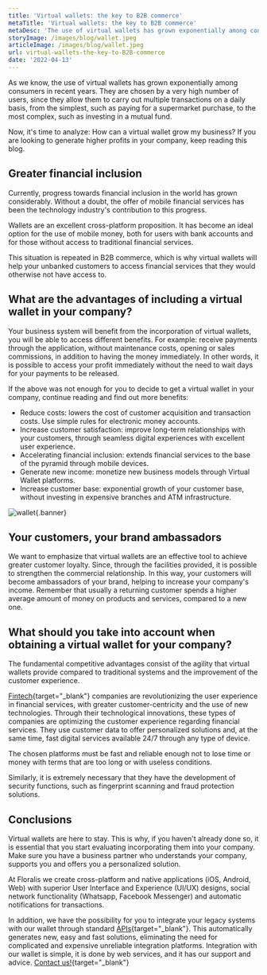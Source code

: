 ```yaml
---
title: 'Virtual wallets: the key to B2B commerce'
metaTitle: 'Virtual wallets: the key to B2B commerce'
metaDesc: 'The use of virtual wallets has grown exponentially among consumers. They allow multiple transactions from the cell phone.'
storyImage: /images/blog/wallet.jpeg
articleImage: /images/blog/wallet.jpeg
url: virtual-wallets-the-key-to-B2B-commerce
date: '2022-04-13'
---
```


As we know, the use of virtual wallets has grown exponentially among consumers in recent years. They are chosen by a very high number of users, since they allow them to carry out multiple transactions on a daily basis, from the simplest, such as paying for a supermarket purchase, to the most complex, such as investing in a mutual fund.

Now, it's time to analyze: How can a virtual wallet grow my business? If you are looking to generate higher profits in your company, keep reading this blog.

## Greater financial inclusion

Currently, progress towards financial inclusion in the world has grown considerably. Without a doubt, the offer of mobile financial services has been the technology industry's contribution to this progress.

Wallets are an excellent cross-platform proposition. It has become an ideal option for the use of mobile money, both for users with bank accounts and for those without access to traditional financial services.

This situation is repeated in B2B commerce, which is why virtual wallets will help your unbanked customers to access financial services that they would otherwise not have access to.

## What are the advantages of including a virtual wallet in your company?

Your business system will benefit from the incorporation of virtual wallets, you will be able to access different benefits. For example: receive payments through the application, without maintenance costs, opening or sales commissions, in addition to having the money immediately. In other words, it is possible to access your profit immediately without the need to wait days for your payments to be released.

If the above was not enough for you to decide to get a virtual wallet in your company, continue reading and find out more benefits:

- Reduce costs: lowers the cost of customer acquisition and transaction costs. Use simple rules for electronic money accounts.
- Increase customer satisfaction: improve long-term relationships with your customers, through seamless digital experiences with excellent user experience.
- Accelerating financial inclusion: extends financial services to the base of the pyramid through mobile devices.
- Generate new income: monetize new business models through Virtual Wallet platforms.
- Increase customer base: exponential growth of your customer base, without investing in expensive branches and ATM infrastructure.

![wallet](/images/blog/wallet-banner.png){.banner}

## Your customers, your brand ambassadors

We want to emphasize that virtual wallets are an effective tool to achieve greater customer loyalty. Since, through the facilities provided, it is possible to strengthen the commercial relationship. In this way, your customers will become ambassadors of your brand, helping to increase your company's income. Remember that usually a returning customer spends a higher average amount of money on products and services, compared to a new one.

## What should you take into account when obtaining a virtual wallet for your company?

The fundamental competitive advantages consist of the agility that virtual wallets provide compared to traditional systems and the improvement of the customer experience.

[Fintech](https://builtin.com/fintech){target="_blank"} companies are revolutionizing the user experience in financial services, with greater customer-centricity and the use of new technologies. Through their technological innovations, these types of companies are optimizing the customer experience regarding financial services. They use customer data to offer personalized solutions and, at the same time, fast digital services available 24/7 through any type of device.

The chosen platforms must be fast and reliable enough not to lose time or money with terms that are too long or with useless conditions.

Similarly, it is extremely necessary that they have the development of security functions, such as fingerprint scanning and fraud protection solutions.

## Conclusions

Virtual wallets are here to stay. This is why, if you haven't already done so, it is essential that you start evaluating incorporating them into your company. Make sure you have a business partner who understands your company, supports you and offers you a personalized solution.

At Floralis we create cross-platform and native applications (iOS, Android, Web) with superior User Interface and Experience (UI/UX) designs, social network functionality (Whatsapp, Facebook Messenger) and automatic notifications for transactions.

In addition, we have the possibility for you to integrate your legacy systems with our wallet through standard [APIs](https://aws.amazon.com/es/what-is/api/?nc1=h_ls){target="_blank"}. This automatically generates new, easy and fast solutions, eliminating the need for complicated and expensive unreliable integration platforms. Integration with our wallet is simple, it is done by web services, and it has our support and advice. [Contact us!](https://floralisgenerica.com/){target="_blank"}
